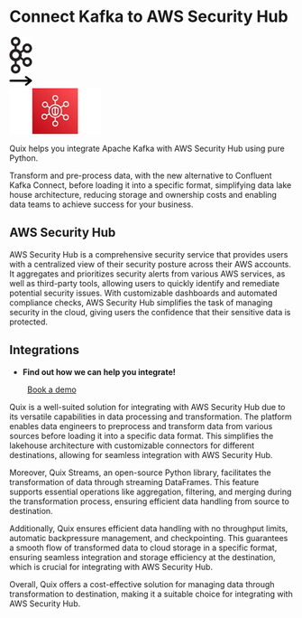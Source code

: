 # Connect Kafka to AWS Security Hub

<div class="connect-images cards blog-grid-card" markdown>
<div>
<img src="../images/kafka_logo.png" width="40px" />
</div>
<div>
<img src="../images/arrow.svg" width="40px" />
</div>
<div>
<img src="./images/aws-security-hub_1.jpg" />
</div>
</div>

Quix helps you integrate Apache Kafka with AWS Security Hub using pure Python.

Transform and pre-process data, with the new alternative to Confluent Kafka Connect, before loading it into a specific format, simplifying data lake house architecture, reducing storage and ownership costs and enabling data teams to achieve success for your business.

## AWS Security Hub

AWS Security Hub is a comprehensive security service that provides users with a centralized view of their security posture across their AWS accounts. It aggregates and prioritizes security alerts from various AWS services, as well as third-party tools, allowing users to quickly identify and remediate potential security issues. With customizable dashboards and automated compliance checks, AWS Security Hub simplifies the task of managing security in the cloud, giving users the confidence that their sensitive data is protected.

## Integrations

<div class="grid cards" markdown>

- __Find out how we can help you integrate!__

    <a class="md-button md-button--primary" href="https://quix.io/book-a-demo" target="_blank" style="margin:.5rem;">Book a demo</a>

</div>


Quix is a well-suited solution for integrating with AWS Security Hub due to its versatile capabilities in data processing and transformation. The platform enables data engineers to preprocess and transform data from various sources before loading it into a specific data format. This simplifies the lakehouse architecture with customizable connectors for different destinations, allowing for seamless integration with AWS Security Hub.

Moreover, Quix Streams, an open-source Python library, facilitates the transformation of data through streaming DataFrames. This feature supports essential operations like aggregation, filtering, and merging during the transformation process, ensuring efficient data handling from source to destination.

Additionally, Quix ensures efficient data handling with no throughput limits, automatic backpressure management, and checkpointing. This guarantees a smooth flow of transformed data to cloud storage in a specific format, ensuring seamless integration and storage efficiency at the destination, which is crucial for integrating with AWS Security Hub.

Overall, Quix offers a cost-effective solution for managing data through transformation to destination, making it a suitable choice for integrating with AWS Security Hub.

